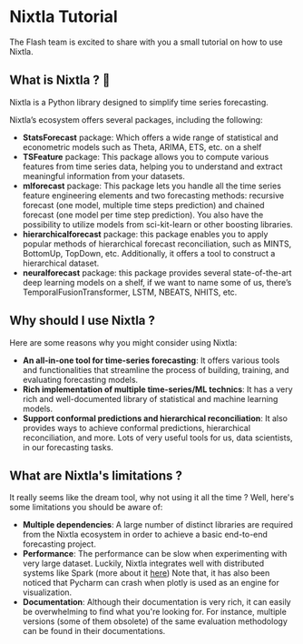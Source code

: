 # Nixtla Tutorial

The Flash team is excited to share with you a small tutorial on how to use Nixtla.

## What is Nixtla ? 🤔

Nixtla is a Python library designed to simplify time series forecasting.

Nixtla’s ecosystem offers several packages, including the following:

- **StatsForecast** package: Which offers a wide range of statistical and econometric models such as Theta, ARIMA, ETS, etc. on a shelf
- **TSFeature** package: This package allows you to compute various features from time series data, helping you to understand and extract meaningful information from your datasets.
- **mlforecast** package: This package lets you handle all the time series feature engineering elements and two forecasting methods: recursive forecast (one model, multiple time steps prediction) and chained forecast (one model per time step prediction).
You also have the possibility to utilize models from sci-kit-learn or other boosting libraries.
- **hierarchicalforecast** package: this package enables you to apply popular methods of hierarchical forecast reconciliation, such as MINTS, BottomUp, TopDown, etc. Additionally, it offers a tool to construct a hierarchical dataset.
- **neuralforecast** package: this package provides several state-of-the-art deep learning models on a shelf, if we want to name some of us, there’s TemporalFusionTransformer, LSTM, NBEATS, NHITS, etc.

## Why should I use Nixtla ?

Here are some reasons why you might consider using Nixtla:

- **An all-in-one tool for time-series forecasting**: It offers various tools and functionalities that streamline the process of building, training, and evaluating forecasting models.
- **Rich implementation of multiple time-series/ML technics**: It has a very rich and well-documented library of statistical and machine learning models.
- **Support conformal predictions and hierarchical reconciliation**: It also provides ways to achieve conformal predictions, hierarchical reconciliation, and more. Lots of very useful tools for us, data scientists, in our forecasting tasks.

## What are Nixtla's limitations ?

It really seems like the dream tool, why not using it all the time ? Well, here's some limitations you should be aware of:
- **Multiple dependencies**: A large number of distinct libraries are required from the Nixtla ecosystem in order to achieve a basic end-to-end
forecasting project.
- **Performance**: The performance can be slow when experimenting with very large dataset.
Luckily, Nixtla integrates well with distributed systems like Spark (more about it [here](https://nixtlaverse.nixtla.io/statsforecast/blog/posts/2022-10-05-distributed-fugue/index#statsforecast-code))
Note that, it has also been noticed that Pycharm can crash when plotly is used as an engine for visualization.
- **Documentation**: Although their documentation is very rich, it can easily be overwhelming to find what you're looking for.
For instance, multiple versions (some of them obsolete) of the same evaluation methodology can be found in their documentations.
